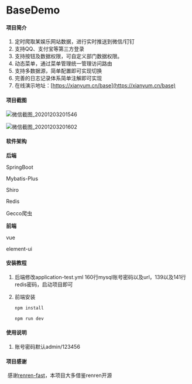 # BaseDemo

#### 项目简介

1. 定时爬取某娱乐网站数据，进行实时推送到微信/钉钉
2. 支持QQ、支付宝等第三方登录
3. 支持按钮及数据权限，可自定义部门数据权限。
4. 动态菜单，通过菜单管理统一管理访问路由
5. 支持多数据源，简单配置即可实现切换
6. 完善的日志记录体系简单注解即可实现
7. 在线演示地址：[https://xianyum.cn/base](https://xianyum.cn/base)

#### 项目截图

![微信截图_20201203201546](https://xiaoyaxiaokeai.gitee.io/base/20201113/%E5%BE%AE%E4%BF%A1%E6%88%AA%E5%9B%BE_20201203201546.png)



![微信截图_20201203201602](https://xiaoyaxiaokeai.gitee.io/base/20201113/%E5%BE%AE%E4%BF%A1%E6%88%AA%E5%9B%BE_20201203201602.png)

#### 软件架构

**后端**

SpringBoot 

Mybatis-Plus

Shiro

Redis

Gecco爬虫

**前端**

vue

element-ui

#### 安装教程

1. 后端修改application-test.yml 160行mysql账号密码以及url，139以及141行redis密码，启动项目即可

2. 前端安装

   ```java
   npm install
   
   npm run dev
   ```

   

#### 使用说明

1. 账号密码默认admin/123456

#### 项目感谢

​	感谢[renren-fast](https://gitee.com/renrenio)，本项目大多借鉴renren开源

​	